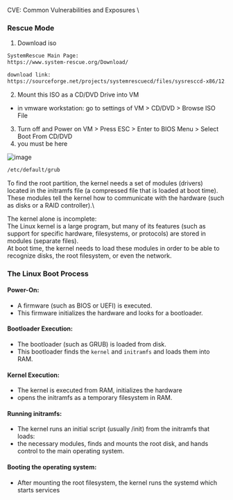 CVE: Common Vulnerabilities and Exposures \
### Rescue Mode 

1. Download iso
```bash
SystemRescue Main Page:
https://www.system-rescue.org/Download/

download link:
https://sourceforge.net/projects/systemrescuecd/files/sysresccd-x86/12.00/systemrescue-12.00-amd64.iso/download
```

2. Mount this ISO as a CD/DVD Drive into VM
* in vmware workstation: go to settings of VM > CD/DVD > Browse ISO File

3. Turn off and Power on VM > Press ESC > Enter to BIOS Menu > Select Boot From CD/DVD
4. you must be here

![image](https://github.com/user-attachments/assets/63ccfd52-7fa5-401d-8380-15e888899cf8)

```bash
/etc/default/grub
```

To find the root partition, the kernel needs a set of modules (drivers) located in the initramfs file (a compressed file that is loaded at boot time).\
These modules tell the kernel how to communicate with the hardware (such as disks or a RAID controller).\

The kernel alone is incomplete: \
The Linux kernel is a large program, but many of its features (such as support for specific hardware, filesystems, or protocols) are stored in modules (separate files). \
At boot time, the kernel needs to load these modules in order to be able to recognize disks, the root filesystem, or even the network.

### The Linux Boot Process
#### Power-On: 
* A firmware (such as BIOS or UEFI) is executed.
* This firmware initializes the hardware and looks for a bootloader.

#### Bootloader Execution: 
* The bootloader (such as GRUB) is loaded from disk.
* This bootloader finds the `kernel` and `initramfs` and loads them into RAM.

#### Kernel Execution: 
* The kernel is executed from RAM, initializes the hardware
* opens the initramfs as a temporary filesystem in RAM.

#### Running initramfs: 
* The kernel runs an initial script (usually /init) from the initramfs that loads:
* the necessary modules, finds and mounts the root disk, and hands control to the main operating system.

#### Booting the operating system: 
* After mounting the root filesystem, the kernel runs the systemd  which starts services
